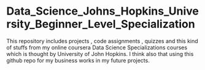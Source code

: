 # Data_Science_Johns_Hopkins_University_Beginner_Level_Specialization
This repository includes projects , code assignments , quizzes and this kind of stuffs from my online coursera Data Science Specializations  courses which is thought by  University of John Hopkins. 
I think also that using this github repo for my business works in my future projects.
